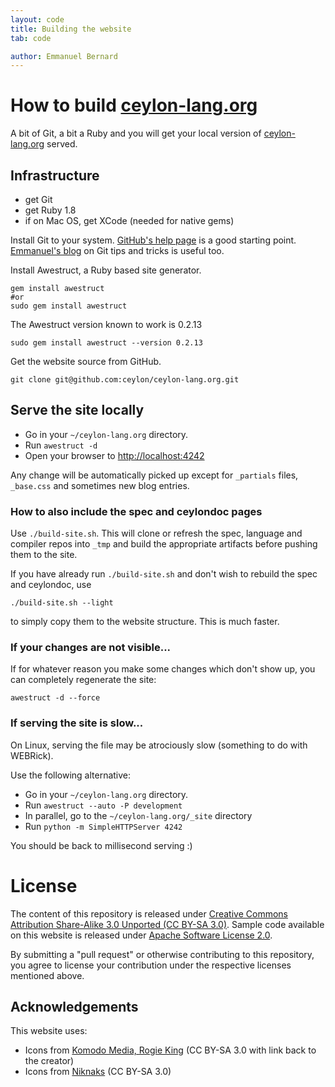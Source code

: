 ```yaml
---
layout: code
title: Building the website
tab: code

author: Emmanuel Bernard
---
```


# How to build [ceylon-lang.org](/)

A bit of Git, a bit a Ruby and you will get your local version of [ceylon-lang.org](/) served.

## Infrastructure

* get Git
* get Ruby 1.8
* if on Mac OS, get XCode (needed for native gems)

Install Git to your system. [GitHub's help page](http://help.github.com/) is a good starting
point. [Emmanuel's blog](http://in.relation.to/Bloggers/HibernateMovesToGitGitTipsAndTricks)
on Git tips and tricks is useful too.

Install Awestruct, a Ruby based site generator.

    gem install awestruct 
    #or
    sudo gem install awestruct

The Awestruct version known to work is 0.2.13

    sudo gem install awestruct --version 0.2.13

Get the website source from GitHub.

    git clone git@github.com:ceylon/ceylon-lang.org.git

## Serve the site locally

* Go in your `~/ceylon-lang.org` directory.  
* Run  `awestruct -d`
* Open your browser to <http://localhost:4242>

Any change will be automatically picked up except for `_partials` files, `_base.css`
and sometimes new blog entries.

### How to also include the spec and ceylondoc pages

Use `./build-site.sh`. This will clone or refresh the spec, language and compiler repos 
into `_tmp` and build the appropriate artifacts before pushing them to the site.

If you have already run `./build-site.sh` and don't wish to rebuild the spec and ceylondoc,
use 

    ./build-site.sh --light

to simply copy them to the website structure. This is much faster.

### If your changes are not visible...

If for whatever reason you make some changes which don't show up, you can
completely regenerate the site:

    awestruct -d --force

### If serving the site is slow...

On Linux, serving the file may be atrociously slow 
(something to do with WEBRick).

Use the following alternative:

* Go in your `~/ceylon-lang.org` directory.  
* Run  `awestruct --auto -P development`
* In parallel, go to the `~/ceylon-lang.org/_site` directory
* Run `python -m SimpleHTTPServer 4242`

You should be back to millisecond serving :) 

# License

The content of this repository is released under 
[Creative Commons Attribution Share-Alike 3.0 Unported (CC BY-SA 3.0)](http://creativecommons.org/licenses/by-sa/3.0/).
Sample code available on this website is released under [Apache Software License 2.0](http://www.apache.org/licenses/LICENSE-2.0.html).

By submitting a "pull request" or otherwise contributing to this repository, you
agree to license your contribution under the respective licenses mentioned above.

## Acknowledgements

This website uses:

- Icons from [Komodo Media, Rogie King][Komodo] (CC BY-SA 3.0 with link back to the creator)
- Icons from [Niknaks][niknaks] (CC BY-SA 3.0)

[Komodo]: http://www.komodomedia.com
[niknaks]: http://commons.wikimedia.org/wiki/File:Calendar.svg